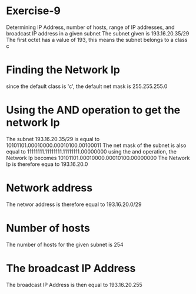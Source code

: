 # Exercise-9
Determining IP Address, number of hosts, range of IP addresses, and broadcast IP address in a given subnet 
The subnet given is 193.16.20.35/29
The first octet has a value of 193, this means the subnet belongs to a class c

# Finding the Network Ip
since the default class is 'c', the default net mask is 255.255.255.0

# Using the AND operation to get the network Ip
The subnet 193.16.20.35/29 is equal to 10101101.00010000.00010100.00100011
The net mask of the subnet is also equal to 11111111.11111111.11111111.00000000
using the and operation, the Network Ip becomes 10101101.00010000.00010100.00000000
The Network Ip is therefore equa to 193.16.20.0

# Network address
The networ address is therefore  equal to 193.16.20.0/29

# Number of hosts 
The number of hosts for the given subnet is 254

# The broadcast IP Address 
The broadcast IP Address is then equal to 193.16.20.255
